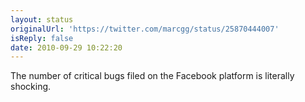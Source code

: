```yaml
---
layout: status
originalUrl: 'https://twitter.com/marcgg/status/25870444007'
isReply: false
date: 2010-09-29 10:22:20
---
```


The number of critical bugs filed on the Facebook platform is literally shocking.
